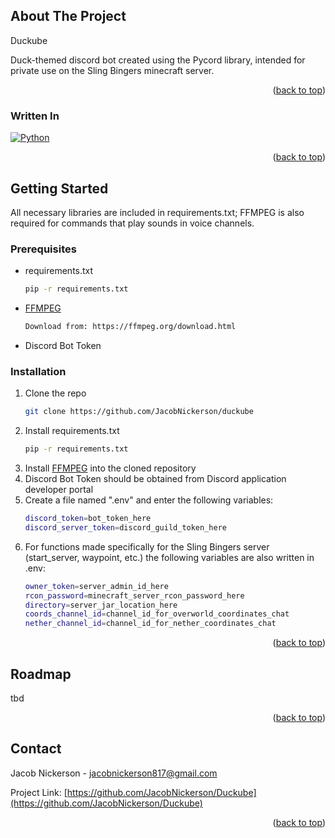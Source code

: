 <!-- ABOUT THE PROJECT -->
## About The Project

Duckube

Duck-themed discord bot created using the Pycord library, intended for private use on the Sling Bingers minecraft server.

<p align="right">(<a href="#readme-top">back to top</a>)</p>


### Written In

[![Python][Python-shield]][Python-url]

<p align="right">(<a href="#readme-top">back to top</a>)</p>


<!-- GETTING STARTED -->
## Getting Started

All necessary libraries are included in requirements.txt; FFMPEG is also required for commands that play sounds in voice channels.

### Prerequisites

* requirements.txt
  ```sh
  pip -r requirements.txt
  ```
* [FFMPEG](https://ffmpeg.org/download.html)
  ```sh
  Download from: https://ffmpeg.org/download.html
  ```
* Discord Bot Token

### Installation

1. Clone the repo
   ```sh
   git clone https://github.com/JacobNickerson/duckube
   ```
2. Install requirements.txt
   ```sh
   pip -r requirements.txt
   ```
3. Install [FFMPEG](https://ffmpeg.org/download.html) into the cloned repository
4. Discord Bot Token should be obtained from Discord application developer portal
5. Create a file named ".env" and enter the following variables:
   ```sh
   discord_token=bot_token_here
   discord_server_token=discord_guild_token_here
   ```
6. For functions made specifically for the Sling Bingers server (start_server, waypoint, etc.) the following variables are also written in .env:
   ```sh
   owner_token=server_admin_id_here
   rcon_password=minecraft_server_rcon_password_here
   directory=server_jar_location_here
   coords_channel_id=channel_id_for_overworld_coordinates_chat
   nether_channel_id=channel_id_for_nether_coordinates_chat
   ```
   
<p align="right">(<a href="#readme-top">back to top</a>)</p>


<!-- ROADMAP -->
## Roadmap

tbd

<p align="right">(<a href="#readme-top">back to top</a>)</p>


<!-- CONTACT -->
## Contact

Jacob Nickerson - jacobnickerson817@gmail.com

Project Link: [https://github.com/JacobNickerson/Duckube](https://github.com/JacobNickerson/Duckube)

<p align="right">(<a href="#readme-top">back to top</a>)</p>


<!-- MARKDOWN LINKS & IMAGES -->
[python-shield]: https://img.shields.io/badge/python-3670A0?style=for-the-badge&logo=python&logoColor=ffdd54
[python-url]: https://www.python.org/

